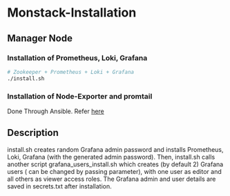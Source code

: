 # Monstack-Installation
## Manager Node
### Installation of Prometheus, Loki, Grafana
```sh
# Zookeeper + Prometheus + Loki + Grafana
./install.sh
```
### Installation of Node-Exporter and promtail 
Done Through Ansible. Refer [here](https://github.com/abhilashvenkatesh/iudx-deployment/tree/master/single-node/monitoring-stack/ansible#ansible)

## Description
 install.sh  creates random Grafana admin password and installs Prometheus, Loki, Grafana (with the generated admin password).
Then, install.sh calls another script grafana_users_install.sh  which creates (by default 2) Grafana users ( can be changed by passing parameter),  with one user as editor and all others as viewer access roles. The Grafana admin and user details are saved in secrets.txt after installation.
